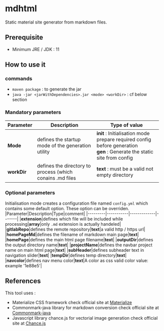 # mdhtml
Static material site generator from markdown files.
## Prerequisite
- Minimum JRE / JDK : 11
## How to use it
### commands
- `maven package` : to generate the jar
- `java -jar <jarWithDependencies>.jar <mode> <workDir>` : cf below section
### Mandatory parameters
|Parameter|Description|Type of value|
|-----------|-------------------------------------------------------|----------------------------------------------------------------------------------------------------------------------------|
|**Mode**   |defines the startup mode of the generation utility     |**init** : Initialisation mode prepare required config before generation<br/>**gen** :  Generate the static site from config|
|**workDir**|defines the directory to process (which conains .md files|**text** : must be a valid not empty directory                                                                       |

### Optional parameters
Initialisation mode creates a configuration file named `config.yml` which contains some default option. These option can be overriden.
|Parameter|Description|Type|comment|
|---------|-----------|-------------|-------|
|**extension**|defines which file will be included while processing|**array**|only `.md` extension is actually handeled|
|**gitlabRepo**|defines the remote repository|**text**|a valid http / https url|
|**homePageMd**|defines the filename of markdown main page|**text**|
|**homePage**|defines the main html page filename|**text**|
|**outputDir**|defines the output directory name|**text**|
|**projectName**|defines the navbar project name on main html page|**text**|
|**subHeader**|defines subheader text in navigation slider|**text**|
|**tempDir**|defines temp directory|**text**|
|**navcolor**|defines nav menu color|**text**|A color as css valid color value: example '1e88e5'|
## References
This tool uses : 
- Materialize CSS framework check official site at [Materialize](https://materializecss.com/)
- Commonmark-java library for markdown conversion check official site at [Commonmark-java](https://github.com/atlassian/commonmark-java)
- Javascript library chance.js for vectorial image generation check official site at [Chance.js](https://chancejs.com/)
